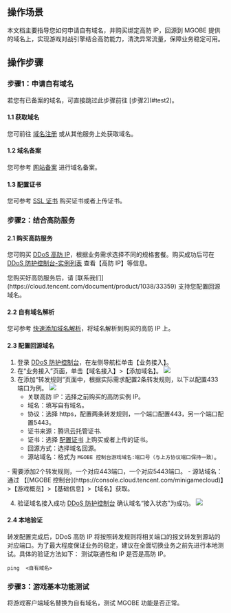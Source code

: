 ## 操作场景

本文档主要指导您如何申请自有域名，并购买绑定高防 IP，回源到 MGOBE 提供的域名上，实现游戏对战引擎结合高防能力，清洗异常流量，保障业务稳定可用。

## 操作步骤

### 步骤1：申请自有域名

<dx-alert infotype="explain" title="">
若您有已备案的域名，可直接跳过此步骤前往 [步骤2](#test2)。
</dx-alert>

#### 1.1 获取域名

您可前往 [域名注册](https://dnspod.cloud.tencent.com/) 或从其他服务上处获取域名。

#### 1.2 域名备案

您可参考 [网站备案](https://cloud.tencent.com/product/ba) 进行域名备案。

[](id:test13)
#### 1.3 配置证书

您可参考 [SSL 证书](https://console.cloud.tencent.com/ssl) 购买证书或者上传证书。


[](id:test2)
### 步骤2：结合高防服务

#### 2.1 购买高防服务

您可购买 [DDoS 高防 IP](https://cloud.tencent.com/product/ddos-advanced?/product/ddos-bgpip)，根据业务需求选择不同的规格套餐。购买成功后可在 [DDoS 防护控制台-实例列表](https://console.cloud.tencent.com/ddos/antiddos-advanced/package) 查看【高防 IP】等信息。

<dx-alert infotype="explain" title="">
您购买好高防服务后，请 [联系我们](https://cloud.tencent.com/document/product/1038/33359) 支持您配置回源域名。
</dx-alert>


#### 2.2 自有域名解析

您可参考 [快速添加域名解析](https://cloud.tencent.com/document/product/302/3446)，将域名解析到购买的高防 IP 上。

#### 2.3 配置回源域名

1. 登录 [DDoS 防护控制台](https://console.cloud.tencent.com/ddos/antiddos-advanced/access/l4)，在左侧导航栏单击【业务接入】。
2. 在“业务接入”页面，单击【域名接入】>【添加域名】。
![](https://main.qcloudimg.com/raw/315d2987ff294e027156e770851e2c02.jpg)
3. 在添加“转发规则”页面中，根据实际需求配置2条转发规则，以下以配置433端口为例。
![](https://main.qcloudimg.com/raw/c042c6154a9fc767debc96c624f60532.png)
	- 关联高防 IP：选择之前购买的高防实例 IP。
	- 域名：填写自有域名。
	- 协议：选择 https，配置两条转发规则，一个端口配置443，另一个端口配置5443。
	- 证书来源：腾讯云托管证书.
	- 证书：选择 [配置证书](#test1.3) 上购买或者上传的证书。
	- 回源方式：选择域名回源。
	- 源站域名：格式为 `MGOBE 控制台游戏域名:端口号（与上方协议端口保持一致）`。

<dx-alert infotype="explain" title="">
- 需要添加2个转发规则，一个对应443端口，一个对应5443端口。
- 源站域名：通过 【[MGOBE 控制台](https://console.cloud.tencent.com/minigamecloud)】>【游戏概览】>【基础信息】>【域名】获取。
</dx-alert>

4. 验证域名接入成功
[DDoS 防护控制台](https://console.cloud.tencent.com/ddos/antiddos-advanced/access/l7) 确认域名“接入状态”为成功。
![](https://main.qcloudimg.com/raw/7882a3d8949e6cf10b3d92b0953a24e6.png)

#### 2.4 本地验证

转发配置完成后，DDoS 高防 IP 将按照转发规则将相关端口的报文转发到源站的对应端口。为了最大程度保证业务的稳定，建议在全面切换业务之前先进行本地测试。具体的验证方法如下：
测试联通性和 IP 是否是高防 IP。
```
ping  <自有域名>
```

### 步骤3：游戏基本功能测试

将游戏客户端域名替换为自有域名，测试 MGOBE 功能是否正常。


